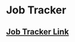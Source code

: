 # Job Tracker

## [Job Tracker Link](https://docs.google.com/spreadsheets/d/1aDVlQjSfZmfYPY0OnwNQyawDt6U60-lf_IA4VoXpi68/copy)
